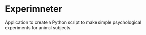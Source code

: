 # Experimneter
Application to create a Python script to make simple psychological experiments for animal subjects.
